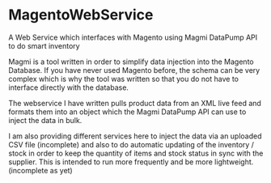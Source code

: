 # MagentoWebService
A Web Service which interfaces with Magento using Magmi DataPump API to do smart inventory

<p>Magmi is a tool written in order to simplify data injection into the Magento Database. If you have never used Magento before, the schema can be very complex which is why the tool was written so that you do not have to interface directly with the database.</p>

<p>The webservice I have written pulls product data from an XML live feed and formats them into an object which the Magmi DataPump API can use to inject the data in bulk. </p>


<p>I am also providing different services here to inject the data via an uploaded CSV file (incomplete) and also to do automatic updating of the inventory / stock in order to keep the quantity of items and stock status in sync with the supplier. This is intended to run more frequently and be more lightweight. (incomplete as yet)</p>

